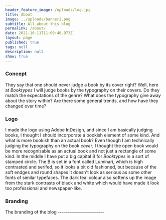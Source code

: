 ```yaml
---
header_feature_image: /uploads/log.jpg
title: About
image: ../uploads/banner2.png
subtitle: All about this blog
permalink: /about/
date: 2021-10-11T11:09:40.973Z
layout: page
published: true
tags: null
description: null
show: true
---
```

### Concept

They say that one should never judge a book by its cover right? Well, here at *Booktypes* I will judge books by the typography on their covers. Do they match the expectations of the genre? What does the typography give away about the story within? Are there some general trends, and how have they changed over time? 

### Logo

I made the logo using Adobe InDesign, and since I am basically judging books, I thought I should incorporate a bookish element of some kind. And what is more bookish than an actual book? Even though I am technically judging the typography on the book *cover*, I thought the open book would be more recognisable as an actual book and not just a rectangle of some kind. In the middle I have put a big capital B for *Booktypes* in a sort of stamped circle. The B is set in a font called Luminari, which is high contrasted and serifed, so it looks a bit old fashioned, but because of the soft endges and round shapes it doesn't look as serious as some other fonts of similar typefaces. The dark teal colour also softens up the image from the stark contrasts of black and white which would have made it look too professional and newspaper-like. 

### Branding

The branding of the blog -----------------------